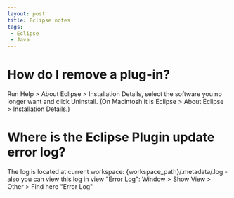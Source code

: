 ```yaml
---
layout: post
title: Eclipse notes
tags: 
 - Eclipse
 - Java
---
```


# How do I remove a plug-in?
Run Help > About Eclipse > Installation Details, select the software you no longer want and click Uninstall. (On Macintosh it is Eclipse > About Eclipse > Installation Details.)

# Where is the Eclipse Plugin update error log?
The log is located at current workspace: {workspace_path}/.metadata/.log - also you can view this log in view "Error Log": Window > Show View > Other > Find here "Error Log"
